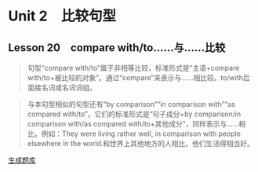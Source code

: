 ﻿ # Unit 2　比较句型
 ## Lesson 20　compare with/to……与……比较
 
> 句型“compare with/to”属于非相等比较，标准形式是“主语+compare with/to+被比较的对象”。通过“compare”来表示与……相比较。to/with后面接名词或名词词组。

> 与本句型相似的句型还有“by comparison”“in comparison with”“as compared with/to”。它们的标准形式是“句子成分+by comparison/in comparison with/as compared with/to+其他成分”，同样表示与……相比。例如：They were living rather well, in comparison with people elsewhere in the world.和世界上其他地方的人相比，他们生活得相当好。


 [生成题库](./sentence/f020.json)